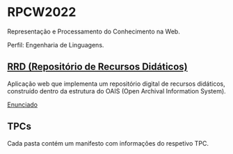 # RPCW2022
Representação e Processamento do Conhecimento na Web.

Perfil: Engenharia de Linguagens.

## [RRD (Repositório de Recursos Didáticos)](Projeto)
Aplicação web que implementa um repositório digital de recursos didáticos, construído dentro da estrutura do OAIS (Open Archival Information System).

[Enunciado](/Projeto/enunciado.pdf)

## TPCs 
Cada pasta contém um manifesto com informações do respetivo TPC.


